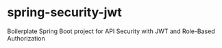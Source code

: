 # spring-security-jwt
Boilerplate Spring Boot project for API Security with JWT and Role-Based Authorization
